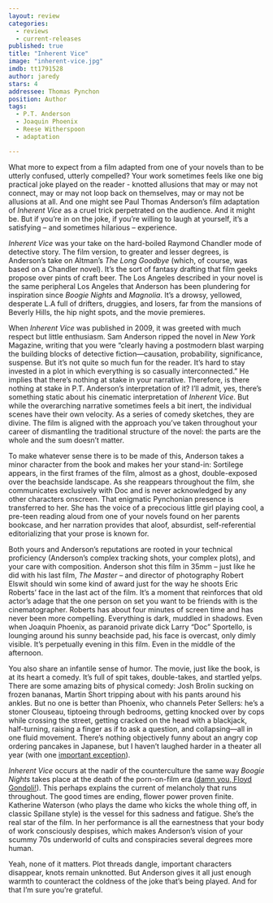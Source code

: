 ```yaml
---
layout: review
categories: 
  - reviews
  - current-releases
published: true
title: "Inherent Vice"
image: "inherent-vice.jpg"
imdb: tt1791528
author: jaredy
stars: 4
addressee: Thomas Pynchon
position: Author
tags: 
  - P.T. Anderson
  - Joaquin Phoenix
  - Reese Witherspoon
  - adaptation

---
```

What more to expect from a film adapted from one of your novels than to be utterly confused, utterly compelled?  Your work sometimes feels like one big practical joke played on the reader - knotted allusions that may or may not connect, may or may not loop back on themselves, may or may not be allusions at all. And one might see Paul Thomas Anderson’s film adaptation of _Inherent Vice_ as a cruel trick perpetrated on the audience. And it might be. But if you’re in on the joke, if you’re willing to laugh at yourself, it’s a satisfying – and sometimes hilarious – experience. 

_Inherent Vice_ was your take on the hard-boiled Raymond Chandler mode of detective story. The film version, to greater and lesser degrees, is Anderson’s take on Altman’s _The Long Goodbye_ (which, of course, was based on a Chandler novel). It’s the sort of fantasy drafting that film geeks propose over pints of craft beer. The Los Angeles described in your novel is the same peripheral Los Angeles that Anderson has been plundering for inspiration since _Boogie Nights_ and _Magnolia_. It’s a drowsy, yellowed, desperate L.A full of drifters, druggies, and losers, far from the mansions of Beverly Hills, the hip night spots, and the movie premieres.

When _Inherent Vice_ was published in 2009, it was greeted with much respect but little enthusiasm. Sam Anderson ripped the novel in _New York_ Magazine, writing that you were “clearly having a postmodern blast warping the building blocks of detective fiction—causation, probability, significance, suspense. But it’s not quite so much fun for the reader. It’s hard to stay invested in a plot in which everything is so casually interconnected.” He implies that there’s nothing at stake in your narrative. Therefore, is there nothing at stake in P.T. Anderson’s interpretation of it? I’ll admit, yes, there’s something static about his cinematic interpretation of _Inherent Vice_. But while the overarching narrative sometimes feels a bit inert, the individual scenes have their own velocity. As a series of comedy sketches, they are divine. The film is aligned with the approach you’ve taken throughout your career of dismantling the traditional structure of the novel: the parts are the whole and the sum doesn’t matter.

To make whatever sense there is to be made of this, Anderson takes a minor character from the book and makes her your stand-in: Sortilege appears, in the first frames of the film, almost as a ghost, double-exposed over the beachside landscape. As she reappears throughout the film, she communicates exclusively with Doc and is never acknowledged by any other characters onscreen. That enigmatic Pynchonian presence is transferred to her. She has the voice of a precocious little girl playing cool, a pre-teen reading aloud from one of your novels found on her parents bookcase, and her narration provides that aloof, absurdist, self-referential editorializing that your prose is known for. 

Both yours and Anderson’s reputations are rooted in your technical proficiency (Anderson’s complex tracking shots, your complex plots), and your care with composition. Anderson shot this film in 35mm – just like he did with his last film, _The Master_ – and director of photography Robert Elswit should win some kind of award just for the way he shoots Eric Roberts’ face in the last act of the film. It’s a moment that reinforces that old actor’s adage that the one person on set you want to be friends with is the cinematographer. Roberts has about four minutes of screen time and has never been more compelling. Everything is dark, muddled in shadows. Even when Joaquin Phoenix, as paranoid private dick Larry “Doc” Sportello, is lounging around his sunny beachside pad, his face is overcast, only dimly visible. It’s perpetually evening in this film. Even in the middle of the afternoon.

You also share an infantile sense of humor. The movie, just like the book, is at its heart a comedy. It’s full of spit takes, double-takes, and startled yelps. There are some amazing bits of physical comedy: Josh Brolin sucking on frozen bananas, Martin Short tripping about with his pants around his ankles. But no one is better than Phoenix, who channels Peter Sellers: he’s a stoner Clouseau, tiptoeing through bedrooms, getting knocked over by cops while crossing the street, getting cracked on the head with a blackjack, half-turning, raising a finger as if to ask a question, and collapsing—all in one fluid movement. There’s nothing objectively funny about an angry cop ordering pancakes in Japanese, but I haven’t laughed harder in a theater all year (with one [important exception](http://www.dearcastandcrew.com/content/2015/1/6/no-the-trip-to-italy-is-the-best-film-of-2014.html)). 

_Inherent Vice_ occurs at the nadir of the counterculture the same way _Boogie Nights_ takes place at the death of the porn-on-film era ([damn you, Floyd Gondoli!](https://www.youtube.com/watch?v=cH0kOWNtLFo)). This perhaps explains the current of melancholy that runs throughout. The good times are ending, flower power proven finite. Katherine Waterson (who plays the dame who kicks the whole thing off, in classic Spillane style) is the vessel for this sadness and fatigue. She’s the real star of the film. In her performance is all the earnestness that your body of work consciously despises, which makes Anderson’s vision of your scummy 70s underworld of cults and conspiracies several degrees more human. 

Yeah, none of it matters. Plot threads dangle, important characters disappear, knots remain unknotted. But Anderson gives it all just enough warmth to counteract the coldness of the joke that’s being played. And for that I’m sure you’re grateful. 